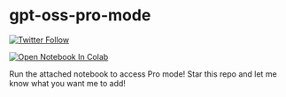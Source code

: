 # gpt-oss-pro-mode

[![Twitter Follow](https://img.shields.io/twitter/follow/mattshumer_?style=social)](https://x.com/mattshumer_)

[![Open Notebook In Colab](https://colab.research.google.com/assets/colab-badge.svg)](https://colab.research.google.com/drive/1XeYmOHJwACtavCjJM-eOqlPxHgTD2KNP?usp=sharing)

Run the attached notebook to access Pro mode! Star this repo and let me know what you want me to add!
